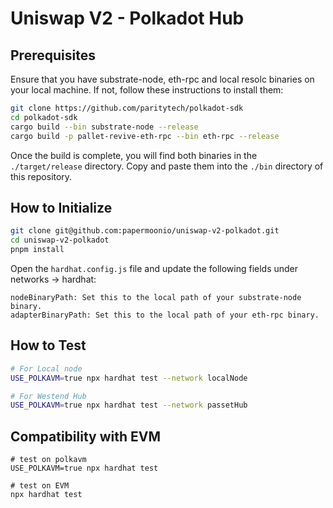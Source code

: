 # Uniswap V2 - Polkadot Hub

## Prerequisites

Ensure that you have substrate-node, eth-rpc and local resolc binaries on your local machine. If not, follow these instructions to install them:

```bash
git clone https://github.com/paritytech/polkadot-sdk
cd polkadot-sdk
cargo build --bin substrate-node --release
cargo build -p pallet-revive-eth-rpc --bin eth-rpc --release
```

Once the build is complete, you will find both binaries in the `./target/release` directory. Copy and paste them into the `./bin` directory of this repository.

## How to Initialize

```bash
git clone git@github.com:papermoonio/uniswap-v2-polkadot.git
cd uniswap-v2-polkadot
pnpm install
```

Open the `hardhat.config.js` file and update the following fields under networks -> hardhat:

```
nodeBinaryPath: Set this to the local path of your substrate-node binary.
adapterBinaryPath: Set this to the local path of your eth-rpc binary.
```

## How to Test

```bash
# For Local node
USE_POLKAVM=true npx hardhat test --network localNode

# For Westend Hub
USE_POLKAVM=true npx hardhat test --network passetHub
```

## Compatibility with EVM
```
# test on polkavm
USE_POLKAVM=true npx hardhat test

# test on EVM
npx hardhat test
```
